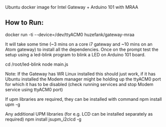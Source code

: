 Ubuntu docker image for Intel Gateway + Arduino 101 with MRAA

How to Run:
----------
docker run -ti --device=/dev/ttyACM0 huzefank/gateway-mraa

It will take some time (~3 mins on a core i7 gateway and ~10 mins on an Atom gateway)
to install all the dependencies. Once on the prompt test the setup using a led-blink
program to blink a LED on Arduino 101 board.

cd /root/led-blink
node main.js

Note: If the Gateway has WR Linux installed this should just work, if it has Ubuntu
installed the Modem manager might be holding up the ttyACM0 port for which it has to
be disabled (check running services and stop Modem service using ttyACM0 port)

If upm libraries are required, they can be installed with command
npm install upm -g

Any additional UPM libraries (for e.g. LCD can be installed separately as required)
npm install jsupm_i2clcd -g

